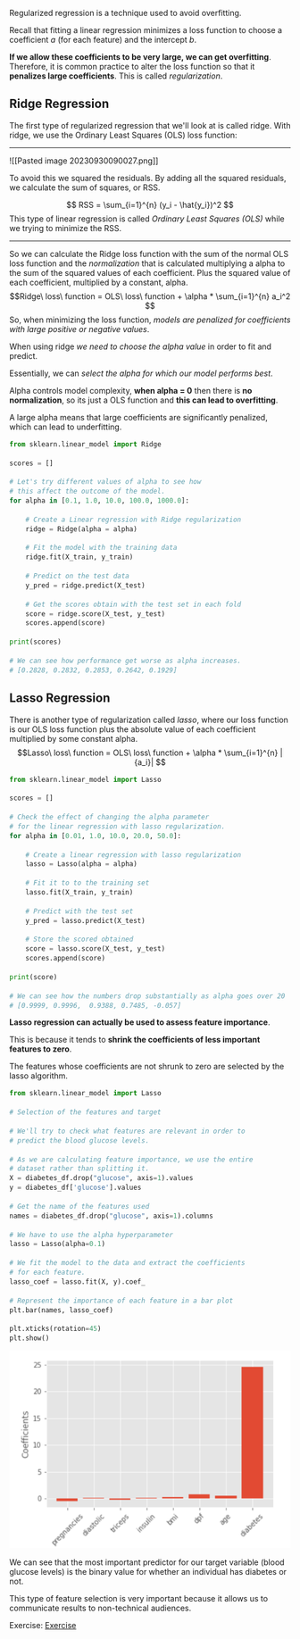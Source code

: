 Regularized regression is a technique used to avoid overfitting.

Recall that fitting a linear regression minimizes a loss function to choose a coefficient _a_ (for each feature) and the intercept _b_.

__If we allow these coefficients to be very large, we can get overfitting__. Therefore, it is common practice to alter the loss function so that it __penalizes large coefficients__. This is called _regularization_.


## Ridge Regression

The first type of regularized regression that we'll look at is called ridge. With ridge, we use the Ordinary Least Squares (OLS) loss function:

---------------
![[Pasted image 20230930090027.png]]

To avoid this we squared the residuals. By adding all the squared residuals, we calculate the sum of squares, or RSS.

$$ RSS = \sum_{i=1}^{n} (y_i - \hat{y_i})^2  $$
This type of linear regression is called _Ordinary Least Squares (OLS)_ while we trying to minimize the RSS. 

--------------------------

So we can calculate the Ridge loss function with the sum of the normal OLS loss function and the _normalization_ that is calculated multiplying a alpha to the sum of the squared values of each coefficient.
Plus the squared value of each coefficient, multiplied by a constant, alpha. 
$$Ridge\ loss\ function = OLS\ loss\ function + \alpha * \sum_{i=1}^{n} a_i^2 $$
So, when minimizing the loss function, _models are penalized for coefficients with large positive or negative values_.

When using ridge _we need to choose the alpha value_ in order to fit and predict.

Essentially, we can _select the alpha for which our model performs best_.

Alpha controls model complexity, __when alpha = 0__ then there is __no normalization__, so its just a OLS function and __this can lead to overfitting__.

A large alpha means that large coefficients are significantly penalized, which can lead to underfitting.

```python
from sklearn.linear_model import Ridge

scores = []

# Let's try different values of alpha to see how 
# this affect the outcome of the model.
for alpha in [0.1, 1.0, 10.0, 100.0, 1000.0]:

	# Create a Linear regression with Ridge regularization
	ridge = Ridge(alpha = alpha)

	# Fit the model with the training data
	ridge.fit(X_train, y_train)

	# Predict on the test data
	y_pred = ridge.predict(X_test)

	# Get the scores obtain with the test set in each fold
	score = ridge.score(X_test, y_test)
	scores.append(score)

print(scores)

# We can see how performance get worse as alpha increases.
# [0.2828, 0.2832, 0.2853, 0.2642, 0.1929]
```


## Lasso Regression

There is another type of regularization called _lasso_, where our loss function is our OLS loss function plus the absolute value of each coefficient multiplied by some constant alpha.
$$Lasso\ loss\ function = OLS\ loss\ function + \alpha * \sum_{i=1}^{n} |{a_i}| $$
```python
from sklearn.linear_model import Lasso

scores = []

# Check the effect of changing the alpha parameter
# for the linear regression with lasso regularization.
for alpha in [0.01, 1.0, 10.0, 20.0, 50.0]:

	# Create a linear regression with lasso regularization
	lasso = Lasso(alpha = alpha)

	# Fit it to to the training set
	lasso.fit(X_train, y_train)

	# Predict with the test set
	y_pred = lasso.predict(X_test)

	# Store the scored obtained
	score = lasso.score(X_test, y_test)
	scores.append(score)

print(score)

# We can see how the numbers drop substantially as alpha goes over 20
# [0.9999, 0.9996,  0.9388, 0.7485, -0.057]
```

__Lasso regression can actually be used to assess feature importance__. 

This is because it tends to __shrink the coefficients of less important features to zero__. 

The features whose coefficients are not shrunk to zero are selected by the lasso algorithm.


```python
from sklearn.linear_model import Lasso

# Selection of the features and target

# We'll try to check what features are relevant in order to 
# predict the blood glucose levels.

# As we are calculating feature importance, we use the entire
# dataset rather than splitting it.
X = diabetes_df.drop("glucose", axis=1).values
y = diabetes_df['glucose'].values

# Get the name of the features used
names = diabetes_df.drop("glucose", axis=1).columns

# We have to use the alpha hyperparameter
lasso = Lasso(alpha=0.1)

# We fit the model to the data and extract the coefficients 
# for each feature.
lasso_coef = lasso.fit(X, y).coef_

# Represent the importance of each feature in a bar plot
plt.bar(names, lasso_coef)

plt.xticks(rotation=45)
plt.show()
```

![hola](./imgs/lasso_feature_importance.png)

We can see that the most important predictor for our target variable (blood glucose levels) is the binary value for whether an individual has diabetes or not.

This type of feature selection is very important because it allows us to communicate results to non-technical audiences.

Exercise:
[Exercise](https://github.com/spuzi/machine_learning_training/blob/main/regression/03_linear_regression_with_ridge_regularization.py)
